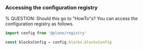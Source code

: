 ### Accessing the configuration registry
% QUESTION: Should this go to "HowTo"s?
You can access the configuration registry as follows.

```ts
import config from '@plone/registry'

const blocksConfig = config.blocks.blocksConfig
```

